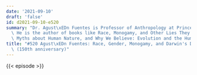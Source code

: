 ```yaml
---
date: '2021-09-10'
draft: 'false'
id: d2021-09-10-e520
summary: "Dr. Agust\xEDn Fuentes is Professor of Anthropology at Princeton University.\
  \ He is the author of books like Race, Monogamy, and Other Lies They Told You: Busting\
  \ Myths about Human Nature, and Why We Believe: Evolution and the Human Way of Being."
title: "#520 Agust\xEDn Fuentes: Race, Gender, Monogamy, and Darwin's Descent of Man\
  \ (150th anniversary)"
---
```

{{< episode >}}
